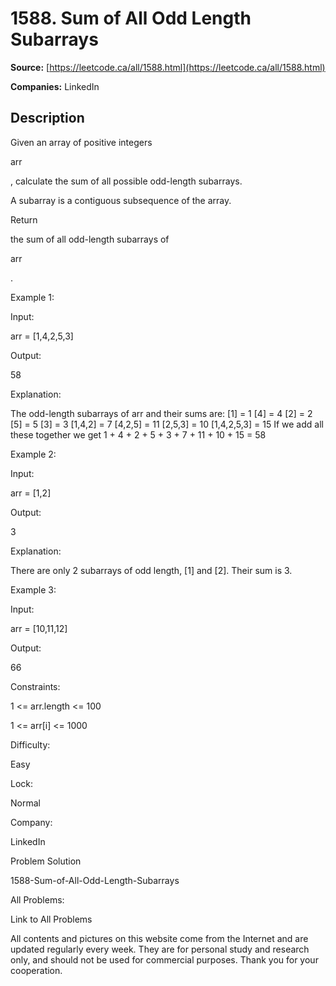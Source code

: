 # 1588. Sum of All Odd Length Subarrays

**Source:** [https://leetcode.ca/all/1588.html](https://leetcode.ca/all/1588.html)

**Companies:** LinkedIn

## Description

Given an array of positive integers

arr

, calculate the sum of all
            possible odd-length subarrays.

A subarray is a contiguous subsequence of the array.

Return

the sum of all odd-length subarrays of

arr

.

Example 1:

Input:

arr = [1,4,2,5,3]

Output:

58

Explanation:

The odd-length subarrays of arr and their sums are:
[1] = 1
[4] = 4
[2] = 2
[5] = 5
[3] = 3
[1,4,2] = 7
[4,2,5] = 11
[2,5,3] = 10
[1,4,2,5,3] = 15
If we add all these together we get 1 + 4 + 2 + 5 + 3 + 7 + 11 + 10 + 15 = 58

Example 2:

Input:

arr = [1,2]

Output:

3

Explanation:

There are only 2 subarrays of odd length, [1] and [2]. Their sum is 3.

Example 3:

Input:

arr = [10,11,12]

Output:

66

Constraints:

1 <= arr.length <= 100

1 <= arr[i] <= 1000

Difficulty:

Easy

Lock:

Normal

Company:

LinkedIn

Problem Solution

1588-Sum-of-All-Odd-Length-Subarrays

All Problems:

Link to All Problems

All contents and pictures on this website come from the Internet and are updated regularly every week. They are for personal study and research only, and should not be used for commercial purposes. Thank you for your cooperation.

